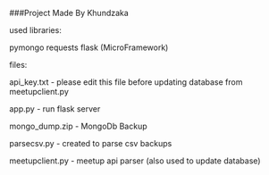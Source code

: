 ###Project Made By Khundzaka

used libraries:

pymongo
requests
flask (MicroFramework)

files:

api_key.txt - please edit this file before updating database from meetupclient.py

app.py - run flask server

mongo_dump.zip - MongoDb Backup

parsecsv.py - created to parse csv backups

meetupclient.py - meetup api parser (also used to update database)